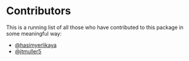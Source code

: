 # Contributors

This is a running list of all those who have contributed to this package in some meaningful way:

- [@hasimyerlikaya](https://github.com/hasimyerlikaya)
- [@jtmuller5](https://github.com/jtmuller5)
